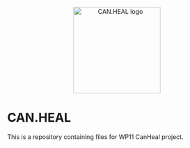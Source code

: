 <p align="center"> 
<img src="https://github.com/BiodataAnalysisGroup/CanHeal-NGS-SOPs/tree/main/images/logo.png" alt="CAN.HEAL logo" style="center; height: 200px; width:200px;"/>
</p>

# CAN.HEAL


This is a repository containing files for WP11 CanHeal project.

